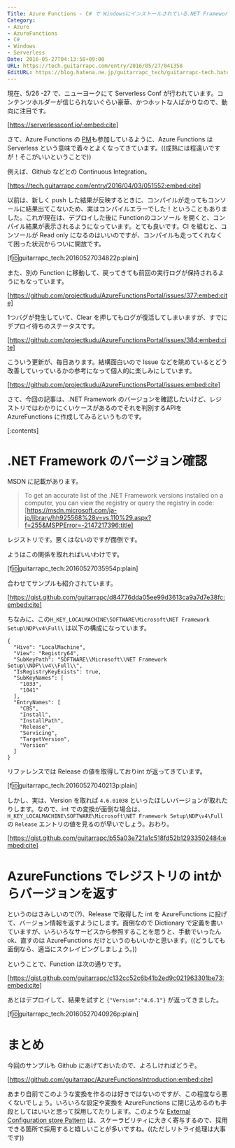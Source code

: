 ```yaml
---
Title: Azure Functions - C# で Windowsにインストールされている.NET Framework のレジストリバージョンを適切に返してみよう
Category:
- Azure
- AzureFunctions
- C#
- Windows
- Serverless
Date: 2016-05-27T04:13:58+09:00
URL: https://tech.guitarrapc.com/entry/2016/05/27/041358
EditURL: https://blog.hatena.ne.jp/guitarrapc_tech/guitarrapc-tech.hatenablog.com/atom/entry/6653812171398359069
---
```


現在、5/26 -27 で、ニューヨークにて Serverless Conf が行われています。コンテンツホルダーが信じられないぐらい豪華、かつホットな人ばかりなので、動向に注目です。

[https://serverlessconf.io/:embed:cite]

さて、Azure Functions の [PM](https://twitter.com/crandycodes)も参加しているように、Azure Functions はServerless という意味で着々とよくなってきています。((成熟には程遠いですが！そこがいいということで))

例えば、Github などとの Continuous Integration。

[https://tech.guitarrapc.com/entry/2016/04/03/051552:embed:cite]

以前は、新しく push した結果が反映するときに、コンパイルが走ってもコンソールに結果出てこないため、実はコンパイルエラーでした！ということもありました。これが現在は、デプロイした後に Functionのコンソール を開くと、コンパイル結果が表示されるようになっています。とても良いです。CI を組むと、コンソールが Read only になるのはいいのですが、コンパイルも走ってくれなくて困った状況からついに開放です。

[f:id:guitarrapc_tech:20160527034822p:plain]

また、別の Function に移動して、戻ってきても前回の実行ログが保持されるようにもなっています。

[https://github.com/projectkudu/AzureFunctionsPortal/issues/377:embed:cite]

1つバグが発生していて、Clear を押してもログが復活してしまいますが、すでにデプロイ待ちのステータスです。

[https://github.com/projectkudu/AzureFunctionsPortal/issues/384:embed:cite]

こういう更新が、毎日あります。結構面白いので Issue などを眺めているとどう改善していっているかの参考になって個人的に楽しみにしています。

[https://github.com/projectkudu/AzureFunctionsPortal/issues:embed:cite]

さて、今回の記事は、.NET Framework のバージョンを確認したいけど、レジストリではわかりにくいケースがあるのでそれを判別するAPIを AzureFunctions に作成してみるというものです。

[:contents]

# .NET Framework のバージョン確認

MSDN に記載があります。

> To get an accurate list of the .NET Framework versions installed on a computer, you can view the registry or query the registry in code:
> [https://msdn.microsoft.com/ja-jp/library/hh925568%28v=vs.110%29.aspx?f=255&MSPPError=-2147217396:title]

レジストリです。悪くはないのですが面倒です。

ようはこの関係を取れればいいわけです。

[f:id:guitarrapc_tech:20160527035954p:plain]

合わせてサンプルも紹介されています。

[https://gist.github.com/guitarrapc/d84776dda05ee99d3613ca9a7d7e38fc:embed:cite]

ちなみに、この```H_KEY_LOCALMACHINE\SOFTWARE\Microsoft\NET Framework Setup\NDP\v4\Full\``` は以下の構成になっています。


```
{
  "Hive": "LocalMachine",
  "View": "Registry64",
  "SubKeyPath": "SOFTWARE\\Microsoft\\NET Framework Setup\\NDP\\v4\\Full\\",
  "IsRegistryKeyExists": true,
  "SubKeyNames": [
    "1033",
    "1041"
  ],
  "EntryNames": [
    "CBS",
    "Install",
    "InstallPath",
    "Release",
    "Servicing",
    "TargetVersion",
    "Version"
  ]
}
```

リファレンスでは Release の値を取得しておりint が返ってきています。

[f:id:guitarrapc_tech:20160527040213p:plain]

しかし、実は、Version を取れば ```4.6.01038``` といったほしいバージョンが取れたりします。なので、int での変換が面倒な場合は、```H_KEY_LOCALMACHINE\SOFTWARE\Microsoft\NET Framework Setup\NDP\v4\Full```の ```Release``` エントリの値を見るのが早いでしょう。おわり。

[https://gist.github.com/guitarrapc/b55a03e721a1c518fd52b12933502484:embed:cite]

# AzureFunctions でレジストリの intからバージョンを返す

というのはさみしいので(?)、Release で取得した int を AzureFunctions に投げて、バージョン情報を返すようにします。面倒なので Dictionary で定義を書いていますが、いろいろなサービスから参照することを思うと、手動でいったんok、直すのは AzureFunctions だけというのもいいかと思います。((どうしても面倒なら、適当にスクレイピングしましょう。))

ということで、Function は次の通りです。

[https://gist.github.com/guitarrapc/c132cc52c6b41b2ed9c021963301be73:embed:cite]

あとはデプロイして、結果を試すと ```{"Version":"4.6.1"}``` が返ってきました。

[f:id:guitarrapc_tech:20160527040926p:plain]

# まとめ

今回のサンプルも Github にあげておいたので、よろしければどうぞ。

[https://github.com/guitarrapc/AzureFunctionsIntroduction:embed:cite]

あまり自前でこのような変換を作るのは好きではないのですが、この程度なら悪くないでしょう。いろいろな設定や変換を AzureFunctions に閉じ込めるのも手段としてはいいと思って採用してたりします。このような [External Configuration store Pattern](https://msdn.microsoft.com/ja-jp/library/dn589803.aspx) は、スケーラビリティに大きく寄与するので、採用できる箇所で採用すると嬉しいことが多いですね。((ただしリトライ処理は大事です))
